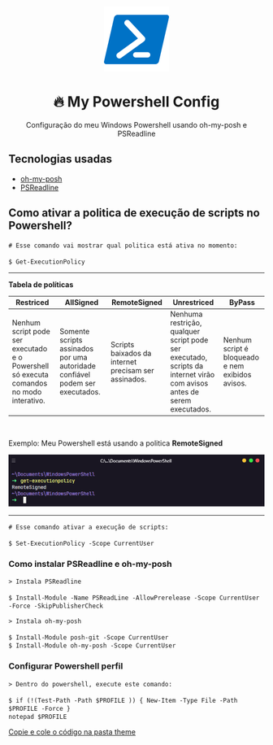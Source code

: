<div align="center">
<img src="img/powershell.png" />
</div>

<div align="center">

# 🔥 My Powershell Config

Configuração do meu Windows Powershell usando oh-my-posh e PSReadline

</div>

## Tecnologias usadas

- [oh-my-posh](https://github.com/JanDeDobbeleer/oh-my-posh)
- [PSReadline](https://github.com/PowerShell/PSReadLine)

## Como ativar a politica de execução de scripts no Powershell?

```
# Esse comando vai mostrar qual politica está ativa no momento:

$ Get-ExecutionPolicy
```
---

**Tabela de políticas**

| Restriced                                                                               	| AllSigned                                                                    	| RemoteSigned                                         	| Unrestriced                                                                                                            	| ByPass                                           	|
|-----------------------------------------------------------------------------------------	|------------------------------------------------------------------------------	|------------------------------------------------------	|------------------------------------------------------------------------------------------------------------------------	|--------------------------------------------------	|
| Nenhum script pode ser executado e o Powershell só executa comandos no modo interativo. 	| Somente scripts assinados por uma autoridade confiável podem ser executados. 	| Scripts baixados da internet precisam ser assinados. 	| Nenhuma restrição, qualquer script pode ser executado, scripts da internet virão com avisos antes de serem executados. 	| Nenhum script é bloqueado e nem exibidos avisos. 	|

<br>

Exemplo: Meu Powershell está usando a politica **RemoteSigned**

<img src="img/screenshot.png" alt="Hyper">

---

```
# Esse comando ativar a execução de scripts:

$ Set-ExecutionPolicy -Scope CurrentUser
```

### Como instalar PSReadline e oh-my-posh

```
> Instala PSReadline

$ Install-Module -Name PSReadLine -AllowPrerelease -Scope CurrentUser -Force -SkipPublisherCheck
```

```
> Instala oh-my-posh

$ Install-Module posh-git -Scope CurrentUser
$ Install-Module oh-my-posh -Scope CurrentUser
```

### Configurar Powershell perfil

```
> Dentro do powershell, execute este comando:

$ if (!(Test-Path -Path $PROFILE )) { New-Item -Type File -Path $PROFILE -Force }
notepad $PROFILE
```


<a href="./theme/profile.ps1">Copie e cole o código na pasta theme</a>
